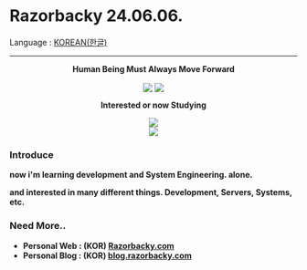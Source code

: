# Razorbacky 24.06.06.

Language : [KOREAN(한글)](README_KO.md)

---

<p align="center"><strong>Human Being Must Always Move Forward</strong></p>

<p align="center">
<img align="center" src="https://github-readme-stats.vercel.app/api?username=razorbacky&count_private=true&show_icons=true&theme=tokyonight">
<img align="center" src="https://github-readme-stats.vercel.app/api/top-langs/?username=razorbacky&layout=compact&show_icons=true&theme=tokyonight">
</p>

<p align="center"><strong>Interested or now Studying</p>

<p align="center">
  <a href="https://skillicons.dev">
    <img src="https://skillicons.dev/icons?i=rust"/>
    <br>
    <img src="https://skillicons.dev/icons?i=windows,linux,nginx,vscode,vim,rustrover">
  </a>
</p>

### Introduce

now i'm learning development and System Engineering. alone.

and interested in many different things. Development, Servers, Systems, etc.

### Need More..

- Personal Web : (KOR) [Razorbacky.com](https://www.razorbacky.com)
- Personal Blog : (KOR) [blog.razorbacky.com](https://blog.razorbacky.com)
